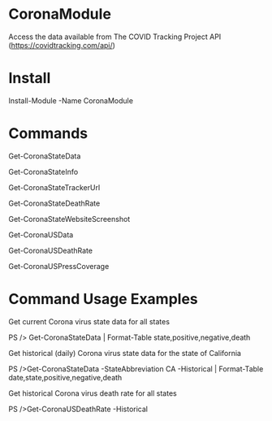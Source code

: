 # CoronaModule

Access the data available from The COVID Tracking Project API (https://covidtracking.com/api/)

# Install
Install-Module -Name CoronaModule

# Commands
Get-CoronaStateData

Get-CoronaStateInfo

Get-CoronaStateTrackerUrl

Get-CoronaStateDeathRate

Get-CoronaStateWebsiteScreenshot

Get-CoronaUSData

Get-CoronaUSDeathRate

Get-CoronaUSPressCoverage


# Command Usage Examples

Get current Corona virus state data for all states

PS /> Get-CoronaStateData | Format-Table state,positive,negative,death


Get historical (daily) Corona virus state data for the state of California

PS />Get-CoronaStateData -StateAbbreviation CA -Historical | Format-Table date,state,positive,negative,death


Get historical Corona virus death rate for all states

PS />Get-CoronaUSDeathRate -Historical


